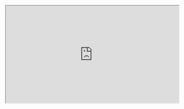 <figure>
<iframe width="560" height="315" src='https://dbdiagram.io/e/6565f02f3be1495787e52b55/6565fcb43be1495787e63a6a'> </iframe>
</figure>
